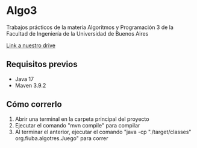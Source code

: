 # Algo3
Trabajos prácticos de la materia Algoritmos y Programación 3 de la Facultad de Ingeniería de la Universidad de Buenos Aires

[Link a nuestro drive](https://drive.google.com/drive/folders/1HU6PrcDPuZ-awIRpnUNtXc-FN-g0Q1ba?usp=sharing)

## Requisitos previos
- Java 17
- Maven 3.9.2

## Cómo correrlo
1. Abrir una terminal en la carpeta principal del proyecto
2. Ejecutar el comando "mvn compile" para compilar
3. Al terminar el anterior, ejecutar el comando "java -cp "./target/classes" org.fiuba.algotres.Juego" para correr